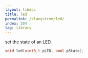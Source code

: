 ```yaml
---
layout: libdoc
title: led
permalink: /klangstrom/led/
index: 204
tag: library
---
```


set the state of an LED.

```c
void led(uint8_t pLED, bool pState);
```
